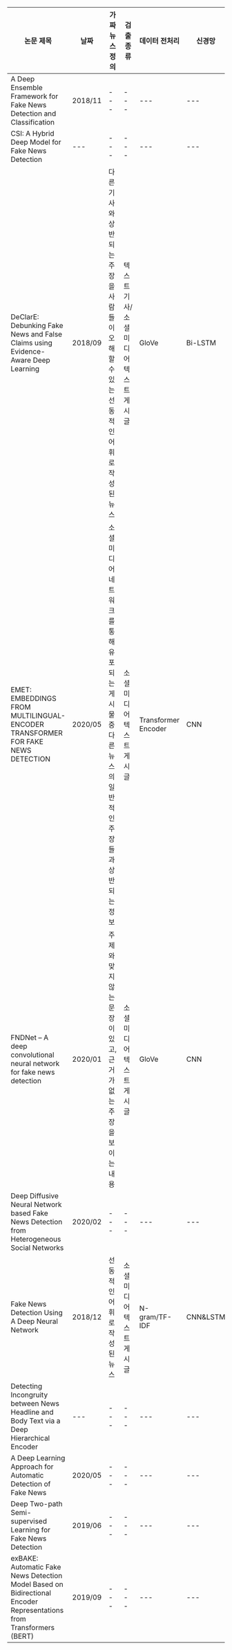 |논문 제목|날짜|가짜뉴스 정의|검출 종류|데이터 전처리|신경망|분류|정확도| 
|---|---|---|---|---|---|---|---|
|A Deep Ensemble Framework for Fake News Detection and Classification|2018/11|---|---|---|---|---|
|CSI: A Hybrid Deep Model for Fake News Detection|---|---|---|---|---|---|
|DeClarE: Debunking Fake News and False Claims using Evidence-Aware Deep Learning|2018/09|다른 기사와 상반되는 주장을 사람들이 오해할 수 있는 선동적인 어휘로 작성된 뉴스|텍스트 기사/소셜 미디어 텍스트 게시글|GloVe|Bi-LSTM|가짜/진짜+증거|---|
|EMET: EMBEDDINGS FROM MULTILINGUAL-ENCODER TRANSFORMER FOR FAKE NEWS DETECTION|2020/05|소셜 미디어 네트워크를 통해 유포되는 게시물 중 다른 뉴스의 일반적인 주장들과 상반되는 정보|소셜 미디어 텍스트 게시글|Transformer Encoder|CNN|가짜/진짜|94.08%|
|FNDNet – A deep convolutional neural network for fake news detection|2020/01|주제와 맞지 않는 문장이 있고, 근거가 없는 주장을 보이는 내용|소셜 미디어 텍스트 게시글|GloVe|CNN|가짜/진짜|98.36%|
|Deep Diffusive Neural Network based Fake News Detection from Heterogeneous Social Networks|2020/02|---|---|---|---|---|
|Fake News Detection Using A Deep Neural Network|2018/12|선동적인 어휘로 작성된 뉴스|소셜 미디어 텍스트 게시글|N-gram/TF-IDF|CNN&LSTM|가짜/진짜|97.3%|
|Detecting Incongruity between News Headline and Body Text via a Deep Hierarchical Encoder|---|---|---|---|---|---|
|A Deep Learning Approach for Automatic Detection of Fake News|2020/05|---|---|---|---|---|
|Deep Two-path Semi-supervised Learning for Fake News Detection|2019/06|---|---|---|---|---|
|exBAKE: Automatic Fake News Detection Model Based on Bidirectional Encoder Representations from Transformers (BERT)|2019/09|---|---|---|---|---|

